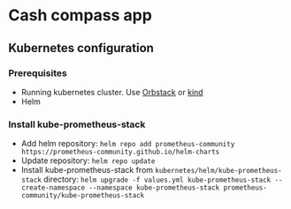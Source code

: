 # Cash compass app

## Kubernetes configuration

### Prerequisites

* Running kubernetes cluster. Use [Orbstack](https://orbstack.dev/) or [kind](https://kind.sigs.k8s.io/)
* Helm

### Install kube-prometheus-stack

* Add helm repository: `helm repo add prometheus-community https://prometheus-community.github.io/helm-charts` 
* Update repository: `helm repo update`
* Install kube-prometheus-stack from `kubernetes/helm/kube-prometheus-stack` directory: `helm upgrade -f values.yml kube-prometheus-stack --create-namespace --namespace kube-prometheus-stack prometheus-community/kube-prometheus-stack`
